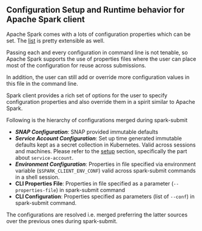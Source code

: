 ## Configuration Setup and Runtime behavior for Apache Spark client
Apache Spark comes with a lots of configuration properties which can be set. The [list](https://spark.apache.org/docs/3.3.1/configuration.html#available-properties) is pretty extensible as well.

Passing each and every configuration in command line is not tenable, so Apache Spark supports the use of properties 
files where the user can place most of the configuration for reuse across submissions. 

In addition, the user can still add or override more configuration values in this file in the command line.

Spark client provides a rich set of options for the user to specify configuration properties and also override
them in a spirit similar to Apache Spark.

Following is the hierarchy of configurations merged during spark-submit
* **_SNAP Configuration_**: SNAP provided immutable defaults
* **_Service Account Configuration_**: Set up time generated immutable defaults kept as a secret collection in Kubernetes. Valid across sessions and machines. Please refer to the [setup](https://discourse.charmhub.io/t/spark-client-snap-tutorial-setup-environment/8952) section, specifically the part about ```service-account```. 
* **_Environment Configuration_**: Properties in file specified via environment variable (```$SPARK_CLIENT_ENV_CONF```) valid across spark-submit commands in a shell session.
* **CLI Properties File**: Properties in file specified as a parameter (```--properties-file```) in spark-submit command
* **CLI Configuration**: Properties specified as parameters (list of ```--conf```) in spark-submit command.

The configurations are resolved i.e. merged preferring the latter sources over the previous ones during spark-submit.


